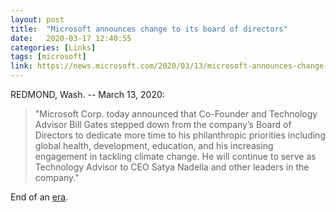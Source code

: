 ```yaml
---
layout: post
title:  "Microsoft announces change to its board of directors"
date:   2020-03-17 12:40:55
categories: [Links]
tags: [microsoft]
link: https://news.microsoft.com/2020/03/13/microsoft-announces-change-to-its-board-of-directors/
---
```


REDMOND, Wash. -- March 13, 2020:

>"Microsoft Corp. today announced that Co-Founder and Technology Advisor Bill Gates stepped down from the company’s Board of Directors to dedicate more time to his philanthropic priorities including global health, development, education, and his increasing engagement in tackling climate change. He will continue to serve as Technology Advisor to CEO Satya Nadella and other leaders in the company."

End of an [era](https://www.inc.com/bill-murphy-jr/bill-gates-warren-buffett-microsoft-berkshire-hathaway-board-announcement.html).
